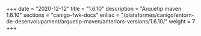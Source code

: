 +++
date        = "2020-12-12"
title       = "1.6.10"
description = "Arquetip maven 1.6.10"
sections    = "canigo-fwk-docs"
enllac		= "/plataformes/canigo/entorn-de-desenvolupament/arquetip-maven/anteriors-versions/1.6.10/"
weight		= 7
+++
